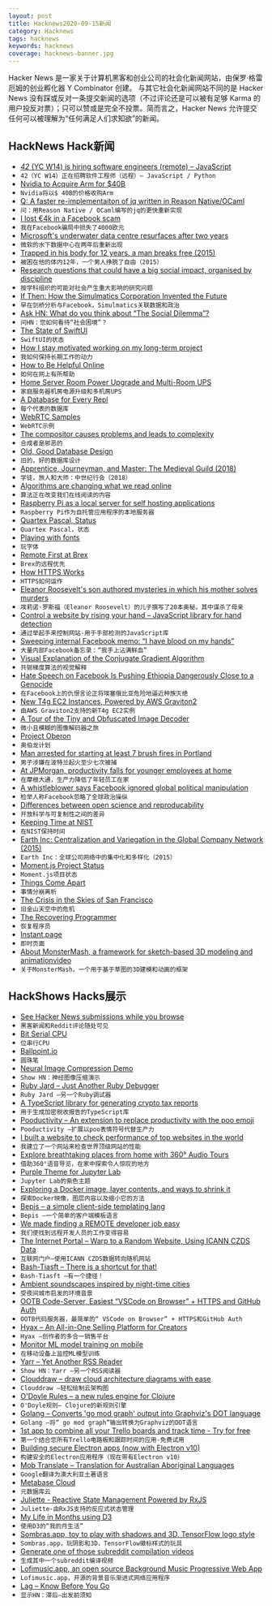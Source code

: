 ```yaml
---
layout: post
title: Hacknews2020-09-15新闻
category: Hacknews
tags: hacknews
keywords: hacknews
coverage: hacknews-banner.jpg
---
```


Hacker News 是一家关于计算机黑客和创业公司的社会化新闻网站，由保罗·格雷厄姆的创业孵化器 Y Combinator 创建。
与其它社会化新闻网站不同的是 Hacker News 没有踩或反对一条提交新闻的选项（不过评论还是可以被有足够 Karma 的用户投反对票）；只可以赞或是完全不投票。简而言之，Hacker News 允许提交任何可以被理解为“任何满足人们求知欲”的新闻。

## HackNews Hack新闻


- [_42_ (YC W14) is hiring software engineers (remote) – JavaScript](https://jobs.42.engineering)
- `42（YC W14）正在招聘软件工程师（远程）– JavaScript / Python`
- [Nvidia to Acquire Arm for $40B](https://nvidianews.nvidia.com/news/nvidia-to-acquire-arm-for-40-billion-creating-worlds-premier-computing-company-for-the-age-of-ai)
- `Nvidia将以$ 40B的价格收购Arm`
- [Q: A faster re-implementaiton of jq written in Reason Native/OCaml](https://github.com/davesnx/query-json)
- `问：用Reason Native / OCaml编写的jq的更快重新实现`
- [I lost €4k in a Facebook scam](https://github.com/Niek/Niek/blob/master/facebook-scam/README.md)
- `我在Facebook骗局中损失了4000欧元`
- [Microsoft's underwater data centre resurfaces after two years](https://www.bbc.co.uk/news/technology-54146718)
- `微软的水下数据中心在两年后重新出现`
- [Trapped in his body for 12 years, a man breaks free (2015)](https://www.npr.org/sections/health-shots/2015/01/09/376084137/trapped-in-his-body-for-12-years-a-man-breaks-free)
- `被困在他的体内12年，一个男人挣脱了自由（2015）`
- [Research questions that could have a big social impact, organised by discipline](https://80000hours.org/articles/research-questions-by-discipline/)
- `按学科组织的可能对社会产生重大影响的研究问题`
- [If Then: How the Simulmatics Corporation Invented the Future](https://www.npr.org/2020/09/14/912644819/long-before-cambridge-analytica-and-facebook-simulmatics-linked-data-and-politic)
- `早在剑桥分析与Facebook，Simulmatics关联数据和政治`
- [Ask HN: What do you think about “The Social Dilemma”?](item?id=24468533)
- `问HN：您如何看待“社会困境”？`
- [The State of SwiftUI](https://steipete.com/posts/state-of-swiftui/)
- `SwiftUI的状态`
- [How I stay motivated working on my long-term project](https://durmonski.com/self-improvement/the-three-year-rule/)
- `我如何保持长期工作的动力`
- [How to Be Helpful Online](https://nedbatchelder.com//blog/202009/how_to_be_helpful_online.html)
- `如何在网上有所帮助`
- [Home Server Room Power Upgrade and Multi-Room UPS](https://blog.networkprofile.org/home-server-room-power-upgrade-multi-room-ups/)
- `家庭服务器机房电源升级和多机房UPS`
- [A Database for Every Repl](https://blog.repl.it/database)
- `每个代表的数据库`
- [WebRTC Samples](https://webrtc.github.io/samples/)
- `WebRTC示例`
- [The compositor causes problems and leads to complexity](https://raphlinus.github.io/ui/graphics/2020/09/13/compositor-is-evil.html)
- `合成者是邪恶的`
- [Old, Good Database Design](https://relinx.io/2020/09/14/old-good-database-design/)
- `旧的，好的数据库设计`
- [Apprentice, Journeyman, and Master: The Medieval Guild (2018)](https://blog.philosophicalsociety.org/2018/01/10/apprentice-journeyman-and-master-the-medieval-guild/)
- `学徒，旅人和大师：中世纪行会（2018）`
- [Algorithms are changing what we read online](https://thewalrus.ca/how-algorithms-are-changing-what-we-read-online/)
- `算法正在改变我们在线阅读的内容`
- [Raspberry Pi as a local server for self hosting applications](https://cri.dev/posts/2020-09-12-Raspberry-Pi-as-a-local-server-for-self-hosting-applications/)
- `Raspberry Pi作为自托管应用程序的本地服务器`
- [Quartex Pascal, Status](https://jonlennartaasenden.wordpress.com/2020/09/14/quartex-pascal-status/)
- `Quartex Pascal，状态`
- [Playing with fonts](https://venam.nixers.net/blog/unix/2020/09/14/playing_with_fonts.html)
- `玩字体`
- [Remote First at Brex](https://medium.com/building-brex/remote-first-at-brex-1252cb30e347)
- `Brex的远程优先`
- [How HTTPS Works](https://howhttps.works/)
- `HTTPS如何运作`
- [Eleanor Roosevelt's son authored mysteries in which his mother solves murders](https://crimereads.com/eleanor-roosevelts-son-authored-twenty-mysteries-in-which-his-mother-solves-murders/)
- `埃莉诺·罗斯福（Eleanor Roosevelt）的儿子撰写了20本奥秘，其中谋杀了母亲`
- [Control a website by rising your hand – JavaScript library for hand detection](https://hand-js.com/#home)
- `通过举起手来控制网站-用于手部检测的JavaScript库`
- [Sweeping internal Facebook memo: “I have blood on my hands”](https://arstechnica.com/tech-policy/2020/09/sweeping-internal-facebook-memo-i-have-blood-on-my-hands/)
- `大量内部Facebook备忘录：“我手上沾满鲜血”`
- [Visual Explanation of the Conjugate Gradient Algorithm](https://pwacker.com/CG.html)
- `共轭梯度算法的视觉解释`
- [Hate Speech on Facebook Is Pushing Ethiopia Dangerously Close to a Genocide](https://www.vice.com/en_us/article/xg897a/hate-speech-on-facebook-is-pushing-ethiopia-dangerously-close-to-a-genocide)
- `在Facebook上的仇恨言论正将埃塞俄比亚危险地逼近种族灭绝`
- [New T4g EC2 Instances, Powered by AWS Graviton2](https://aws.amazon.com/blogs/aws/new-t4g-instances-burstable-performance-powered-by-aws-graviton2/)
- `由AWS Graviton2支持的新T4g EC2实例`
- [A Tour of the Tiny and Obfuscated Image Decoder](http://eastfarthing.com/blog/2020-09-14-decoder/)
- `微小且模糊的图像解码器之旅`
- [Project Oberon](http://www.projectoberon.com/)
- `奥伯龙计划`
- [Man arrested for starting at least 7 brush fires in Portland](https://www.kgw.com/mobile/article/news/crime/man-arrested-for-starting-at-least-7-brush-fires-along-i-205/283-a659a1ed-db3b-4f03-9583-a9fee05a5033)
- `男子涉嫌在波特兰起火至少七次被捕`
- [At JPMorgan, productivity falls for younger employees at home](https://www.bloomberg.com/news/articles/2020-09-14/at-jpmorgan-productivity-falls-for-younger-employees-at-home)
- `在摩根大通，生产力降低了年轻员工在家`
- [A whistleblower says Facebook ignored global political manipulation](https://www.buzzfeednews.com/article/craigsilverman/facebook-ignore-political-manipulation-whitstleblower-memo)
- `检举人称Facebook忽略了全球政治操纵`
- [Differences between open science and reproducability](https://doi.org/10.1073/pnas.1921320117)
- `开放科学与可复制性之间的差异`
- [Keeping Time at NIST](https://www.nist.gov/blogs/taking-measure/keeping-time-nist)
- `在NIST保持时间`
- [Earth Inc: Centralization and Variegation in the Global Company Network (2015)](https://papers.ssrn.com/sol3/papers.cfm?abstract_id=2699326)
- `Earth Inc：全球公司网络中的集中化和多样化（2015）`
- [Moment.js Project Status](https://momentjs.com/docs/#/-project-status/)
- `Moment.js项目状态`
- [Things Come Apart](https://www.toddmclellan.com/thingscomeapart)
- `事情分崩离析`
- [The Crisis in the Skies of San Francisco](https://www.newyorker.com/news/california-chronicles/the-crisis-in-the-skies-of-san-francisco)
- `旧金山天空中的危机`
- [The Recovering Programmer](https://prog21.dadgum.com/56.html)
- `恢复程序员`
- [Instant.page](https://instant.page/)
- `即时页面`
- [About MonsterMash, a framework for sketch-based 3D modeling and animationvideo](https://dcgi.fel.cvut.cz/home/sykorad/monster_mash)
- `关于MonsterMash，一个用于基于草图的3D建模和动画的框架`


## HackShows Hacks展示

- [ See Hacker News submissions while you browse](https://epiverse.co/)
- `黑客新闻和Reddit评论随处可见`
- [ Bit Serial CPU](https://github.com/howerj/bit-serial)
- `位串行CPU`
- [ Ballpoint.io](https://ballpoint.io/files/examples/gopher)
- `圆珠笔`
- [ Neural Image Compression Demo](https://colab.research.google.com/github/Justin-Tan/high-fidelity-generative-compression/blob/master/assets/HiFIC_torch_colab_demo.ipynb)
- `Show HN：神经图像压缩演示`
- [ Ruby Jard – Just Another Ruby Debugger](https://rubyjard.org/)
- `Ruby Jard –另一个Ruby调试器`
- [ A TypeScript library for generating crypto tax reports](https://github.com/CryptoTaxTools/crypto-tax-report)
- `用于生成加密税收报告的TypeScript库`
- [ Pooductivity – An extension to replace productivity with the poo emoji](https://github.com/obviyus/pooductivity)
- `Pooductivity –扩展以poo表情符号代替生产力`
- [ I built a website to check performance of top websites in the world](https://simpleops.io/websites)
- `我建立了一个网站来检查世界顶级网站的性能`
- [ Explore breathtaking places from home with 360° Audio Tours](https://online.srprsm.com/audio)
- `借助360°语音导览，在家中探索令人惊叹的地方`
- [ Purple Theme for Jupyter Lab](https://github.com/shahinrostami/theme-purple-please)
- `Jupyter Lab的紫色主题`
- [ Exploring a Docker image, layer contents, and ways to shrink it](https://github.com/wagoodman/dive)
- `探索Docker映像，图层内容以及缩小它的方法`
- [ Bepis – a simple client-side templating lang](https://github.com/dosyago/bepis.git.git)
- `Bepis –一个简单的客户端模板语言`
- [ We made finding a REMOTE developer job easy](https://join.remotemore.com/hackernews)
- `我们使找到远程开发人员的工作变得容易`
- [ The Internet Portal – Warp to a Random Website, Using ICANN CZDS Data](https://theinternetportal.net/)
- `互联网门户–使用ICANN CZDS数据转向随机网站`
- [ Bash-Tiasft – There is a shortcut for that!](https://github.com/glumia/bash-tiasft)
- `Bash-Tiasft –有一个捷径！`
- [ Ambient soundscapes inspired by night-time cities](https://wanderthenight.com/)
- `受夜间城市启发的环境音景`
- [ OOTB Code-Server, Easiest “VSCode on Browser” + HTTPS and GitHub Auth](https://github.com/nullpo-head/Out-of-the-Box-CodeServer)
- `OOTB代码服务器，最简单的“ VSCode on Browser” + HTTPS和GitHub Auth`
- [ Hyax – An All-in-One Selling Platform for Creators](https://hyax.com/)
- `Hyax –创作者的多合一销售平台`
- [ Monitor ML model training on mobile](item?id=24466458)
- `在移动设备上监控ML模型训练`
- [ Yarr – Yet Another RSS Reader](https://github.com/nkanaev/yarr)
- `Show HN：Yarr –另一个RSS阅读器`
- [ Clouddraw – draw cloud architecture diagrams with ease](https://clouddraw.app/)
- `Clouddraw –轻松绘制云架构图`
- [ O'Doyle Rules – a new rules engine for Clojure](https://github.com/oakes/odoyle-rules)
- `O'Doyle规则– Clojure的新规则引擎`
- [ Golang – Converts 'go mod graph' output into Graphviz's DOT language](https://github.com/lucasepe/modgv)
- `Golang –将“ go mod graph”输出转换为Graphviz的DOT语言`
- [ 1st app to combine all your Trello boards and track time - Try for free](https://www.taskbite.io)
- `第一个结合您所有Trello电路板和跟踪时间的应用-免费试用`
- [ Building secure Electron apps (now with Electron v10)](https://github.com/reZach/secure-electron-template/releases/tag/v5.0.0)
- `构建安全的Electron应用程序（现在带有Electron v10）`
- [ Mob Translate – Translation for Australian Aboriginal Languages](https://mobtranslate.com)
- `Google翻译为澳大利亚土著语言`
- [ Metabase Cloud](https://metabase.com/start/hosted)
- `元数据库云`
- [ Juliette - Reactive State Management Powered by RxJS](https://github.com/markostanimirovic/juliette)
- `Juliette-由RxJS支持的反应式状态管理`
- [ My Life in Months using D3](https://discotraystudios.github.io/my-life-in-months/)
- `使用D3的“我的月生活”`
- [ Sombras.app, toy to play with shadows and 3D, TensorFlow logo style](https://sombras.app)
- `Sombras.app，玩阴影和3D，TensorFlow徽标样式的玩具`
- [ Generate one of those subreddit compilation videos](https://github.com/krishnanunnir/reddit-compilation-maker)
- `生成其中一个subreddit编译视频`
- [ Lofimusic.app, an open source Background Music Progressive Web App](https://lofimusic.app)
- `Lofimusic.app，开源的背景音乐渐进式网络应用程序`
- [ Lag – Know Before You Go](https://lag.app)
- `显示HN：滞后–出发前须知`

